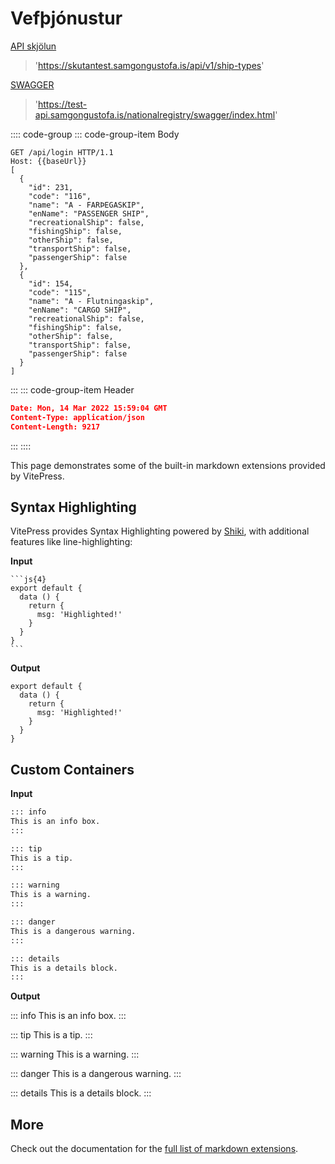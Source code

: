 # Vefþjónustur
[API skjölun](https://skutantest.samgongustofa.is/api/v1/)
> 'https://skutantest.samgongustofa.is/api/v1/ship-types'

[SWAGGER](https://test-api.samgongustofa.is/nationalregistry/swagger/index.html)
> 'https://test-api.samgongustofa.is/nationalregistry/swagger/index.html'


:::: code-group
::: code-group-item Body
```js{1-2,5-13,16-24}
GET /api/login HTTP/1.1
Host: {{baseUrl}}
[
  {
    "id": 231,
    "code": "116",
    "name": "A - FARÞEGASKIP",
    "enName": "PASSENGER SHIP",
    "recreationalShip": false,
    "fishingShip": false,
    "otherShip": false,
    "transportShip": false,
    "passengerShip": false
  },
  {
    "id": 154,
    "code": "115",
    "name": "A - Flutningaskip",
    "enName": "CARGO SHIP",
    "recreationalShip": false,
    "fishingShip": false,
    "otherShip": false,
    "transportShip": false,
    "passengerShip": false
  }
]
```
:::
::: code-group-item Header
```json
Date: Mon, 14 Mar 2022 15:59:04 GMT
Content-Type: application/json
Content-Length: 9217
```
:::
::::

This page demonstrates some of the built-in markdown extensions provided by VitePress.

## Syntax Highlighting

VitePress provides Syntax Highlighting powered by [Shiki](https://github.com/shikijs/shiki), with additional features like line-highlighting:

**Input**

````
```js{4}
export default {
  data () {
    return {
      msg: 'Highlighted!'
    }
  }
}
```
````

**Output**

```js{4}
export default {
  data () {
    return {
      msg: 'Highlighted!'
    }
  }
}
```

## Custom Containers

**Input**

```md
::: info
This is an info box.
:::

::: tip
This is a tip.
:::

::: warning
This is a warning.
:::

::: danger
This is a dangerous warning.
:::

::: details
This is a details block.
:::
```

**Output**

::: info
This is an info box.
:::

::: tip
This is a tip.
:::

::: warning
This is a warning.
:::

::: danger
This is a dangerous warning.
:::

::: details
This is a details block.
:::

## More

Check out the documentation for the [full list of markdown extensions](https://vitepress.dev/guide/markdown).
